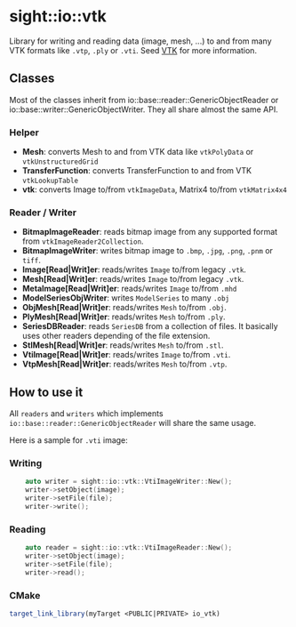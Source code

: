 # sight::io::vtk

Library for writing and reading data (image, mesh, ...) to and from many VTK formats like `.vtp`, `.ply` or `.vti`. Seed [VTK](https://vtk.org/) for more information.

## Classes

Most of the classes inherit from io::base::reader::GenericObjectReader or io::base::writer::GenericObjectWriter. They all share almost the same API.

### Helper

- **Mesh**: converts Mesh to and from VTK data like `vtkPolyData` or `vtkUnstructuredGrid`
- **TransferFunction**: converts TransferFunction to and from VTK `vtkLookupTable`
- **vtk**: converts Image to/from `vtkImageData`, Matrix4 to/from `vtkMatrix4x4`

### Reader / Writer

- **BitmapImageReader**: reads bitmap image from any supported format from `vtkImageReader2Collection`.
- **BitmapImageWriter**: writes bitmap image to `.bmp`, `.jpg`, `.png`, `.pnm` or `tiff`.
- **Image[Read|Writ]er**: reads/writes `Image` to/from legacy `.vtk`.
- **Mesh[Read|Writ]er**: reads/writes `Image` to/from legacy `.vtk`.
- **MetaImage[Read|Writ]er**: reads/writes `Image` to/from `.mhd`
- **ModelSeriesObjWriter**: writes `ModelSeries` to many `.obj`
- **ObjMesh[Read|Writ]er**: reads/writes `Mesh` to/from `.obj`.
- **PlyMesh[Read|Writ]er**: reads/writes `Mesh` to/from `.ply`.
- **SeriesDBReader**: reads `SeriesDB` from a collection of files. It basically uses other readers depending of the file extension.
- **StlMesh[Read|Writ]er**: reads/writes `Mesh` to/from `.stl`.
- **VtiImage[Read|Writ]er**: reads/writes `Image` to/from `.vti`.
- **VtpMesh[Read|Writ]er**: reads/writes `Mesh` to/from `.vtp`.

## How to use it

All `readers` and `writers` which implements `io::base::reader::GenericObjectReader` will share the same usage.

Here is a sample for `.vti` image:

### Writing

```c++
    auto writer = sight::io::vtk::VtiImageWriter::New();
    writer->setObject(image);
    writer->setFile(file);
    writer->write();
```

### Reading

```c++
    auto reader = sight::io::vtk::VtiImageReader::New();
    writer->setObject(image);
    writer->setFile(file);
    writer->read();
```

### CMake

```cmake
target_link_library(myTarget <PUBLIC|PRIVATE> io_vtk)
```




